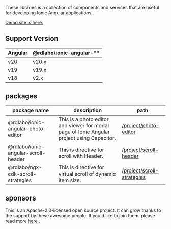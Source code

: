 These libraries is a collection of components and services that are useful for developing Ionic Angular applications.

[Demo site is here.](https://rdlabo-ionic-angular-library.netlify.app/)

## Support Version

| Angular | @rdlabo/ionic-angular-** |
|---------|--------------------------|
| v20     | v20.x                    |
| v19     | v19.x                    |
| v18     | v2.x                     |


## packages

| package name                        | description                                                                                | path                                                                                                       |
|-------------------------------------|--------------------------------------------------------------------------------------------|------------------------------------------------------------------------------------------------------------|
| @rdlabo/ionic-angular-photo-editor  | This is a photo editor and viewer for modal page of Ionic Angular project using Capacitor. | [/project/photo-editor](https://github.com/rdlabo-team/ionic-angular-library/tree/main/projects/photo-editor#readme)   |
| @rdlabo/ionic-angular-scroll-header | This is directive for scroll with Header.                                                  | [/project/scroll-header](https://github.com/rdlabo-team/ionic-angular-library/tree/main/projects/scroll-header#readme) |
| @rdlabo/ngx-cdk-scroll-strategies | This is directive for virtual scroll of dynamic item size.                                 | [/project/scroll-strategies](https://github.com/rdlabo-team/ionic-angular-library/tree/main/projects/scroll-strategies#readme) |


## sponsors

This is an Apache-2.0-licensed open source project. It can grow thanks to the support by these awesome people. If you'd like to join them, please read more [here](https://github.com/sponsors/rdlabo-team) .
